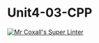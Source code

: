# Unit4-03-CPP
[![Mr Coxall's Super Linter](https://github.com/ICS3U-C-Programming-ZakG/Unit4-03-CPP/workflows/Mr%20Coxall's%20Super%20Linter/badge.svg)](https://github.com/ICS3U-C-Programming-ZakG/Unit4-03-CPP/actions/)
